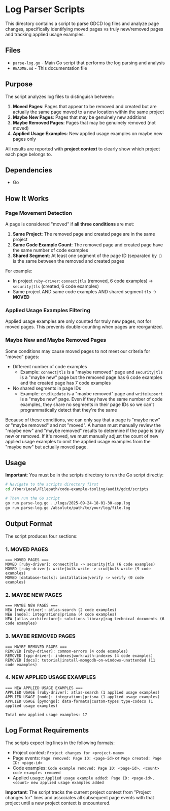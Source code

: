 # Log Parser Scripts

This directory contains a script to parse GDCD log files and analyze page changes, specifically identifying moved pages vs truly new/removed pages and tracking applied usage examples.

## Files

- `parse-log.go` - Main Go script that performs the log parsing and analysis
- `README.md` - This documentation file

## Purpose

The script analyzes log files to distinguish between:

1. **Moved Pages**: Pages that appear to be removed and created but are actually the same page moved to a new location within the same project
2. **Maybe New Pages**: Pages that may be genuinely new additions
3. **Maybe Removed Pages**: Pages that may be genuinely removed (not moved)
4. **Applied Usage Examples**: New applied usage examples on maybe new pages only

All results are reported with **project context** to clearly show which project each page belongs to.

## Dependencies

- Go

## How It Works

### Page Movement Detection

A page is considered "moved" if **all three conditions** are met:

1. **Same Project**: The removed page and created page are in the same project
2. **Same Code Example Count**: The removed page and created page have the same number of code examples
3. **Shared Segment**: At least one segment of the page ID (separated by `|`) is the same between the removed and created pages

For example:
- In project `ruby-driver`: `connect|tls` (removed, 6 code examples) → `security|tls` (created, 6 code examples)
- Same project AND same code examples AND shared segment `tls` → **MOVED**

### Applied Usage Examples Filtering

Applied usage examples are only counted for truly new pages, not for moved pages. This prevents double-counting when pages are reorganized.

### Maybe New and Maybe Removed Pages

Some conditions may cause moved pages to not meet our criteria for "moved" pages:

- Different number of code examples
  - Example: `connect|tls` is a "maybe removed" page and `security|tls` is a "maybe new" page but the removed page has
    6 code examples and the created page has 7 code examples
- No shared segments in page IDs
  - Example: `crud|update` is a "maybe removed" page and `write|upsert` is a "maybe new" page. Even if they have the same
    number of code examples, they share no segments in their page IDs so we can't programmatically detect that they're
    the same

Because of these conditions, we can only say that a page is "maybe new" or "maybe removed" and not "moved". A human must
manually review the "maybe new" and "maybe removed" results to determine if the page is truly new or removed. If it's
moved, we must manually adjust the count of new applied usage examples to omit the applied usage examples from the
"maybe new" but actually moved page.

## Usage

**Important**: You must be in the scripts directory to run the Go script directly:

```bash
# Navigate to the scripts directory first
cd /Your/Local/Filepath/code-example-tooling/audit/gdcd/scripts

# Then run the Go script
go run parse-log.go ../logs/2025-09-24-18-01-30-app.log
go run parse-log.go /absolute/path/to/your/log/file.log
```

## Output Format

The script produces four sections:

### 1. MOVED PAGES
```
=== MOVED PAGES ===
MOVED [ruby-driver]: connect|tls -> security|tls (6 code examples)
MOVED [ruby-driver]: write|bulk-write -> crud|bulk-write (9 code examples)
MOVED [database-tools]: installation|verify -> verify (0 code examples)
```

### 2. MAYBE NEW PAGES
```
=== MAYBE NEW PAGES ===
NEW [ruby-driver]: atlas-search (2 code examples)
NEW [node]: integrations|prisma (4 code examples)
NEW [atlas-architecture]: solutions-library|rag-technical-documents (6 code examples)
```

### 3. MAYBE REMOVED PAGES
```
=== MAYBE REMOVED PAGES ===
REMOVED [ruby-driver]: common-errors (4 code examples)
REMOVED [cpp-driver]: indexes|work-with-indexes (4 code examples)
REMOVED [docs]: tutorial|install-mongodb-on-windows-unattended (11 code examples)
```

### 4. NEW APPLIED USAGE EXAMPLES
```
=== NEW APPLIED USAGE EXAMPLES ===
APPLIED USAGE [ruby-driver]: atlas-search (1 applied usage examples)
APPLIED USAGE [node]: integrations|prisma (1 applied usage examples)
APPLIED USAGE [pymongo]: data-formats|custom-types|type-codecs (1 applied usage examples)

Total new applied usage examples: 17
```

## Log Format Requirements

The scripts expect log lines in the following formats:

- Project context: `Project changes for <project-name>`
- Page events: `Page removed: Page ID: <page-id>` or `Page created: Page ID: <page-id>`
- Code examples: `Code example removed: Page ID: <page-id>, <count> code examples removed`
- Applied usage: `Applied usage example added: Page ID: <page-id>, <count> new applied usage examples added`

**Important**: The script tracks the current project context from "Project changes for" lines and associates all subsequent page events with that project until a new project context is encountered.

